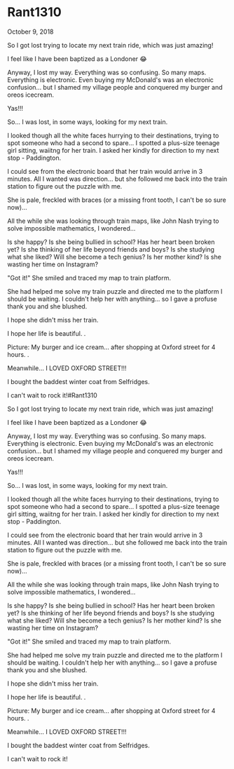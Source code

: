 # Rant1310



October 9,  2018

So I got lost trying to locate my next train ride, which was just amazing!

I feel like I have been baptized as a Londoner 😂

Anyway, I lost my way. Everything was so confusing. So many maps. Everything is electronic. Even buying my McDonald's was an electronic confusion... but I shamed my village people and conquered my burger and oreos icecream.

Yas!!!

So... I was lost, in some ways, looking for my next train.

I looked though all the white faces hurrying to their destinations, trying to spot someone who had a second to spare... I spotted a plus-size teenage girl sitting, waiitng for her train.
I asked her kindly for direction to my next stop - Paddington.

I could see from the electronic board that her train would arrive in 3 minutes. All I wanted was direction... but she followed me back into the train station to figure out the puzzle with me.

She is pale, freckled with braces (or a missing front tooth, I can't be so sure now)...

All the while she was looking through train maps, like John Nash trying to solve impossible mathematics, I wondered...

Is she happy? Is she being bullied in school? Has her heart been broken yet? Is she thinking of her life beyond friends and boys? Is she studying what she liked? Will she become a tech genius? Is her mother kind? Is she wasting her time on Instagram?

"Got it!" She smiled and traced my map to train platform.

She had helped me solve my train puzzle and directed me to the platform I should be waiting.
I couldn't help her with anything... so I gave a profuse thank you and she blushed.

I hope she didn't miss her train.

I hope her life is beautiful.
.

Picture: My burger and ice cream... after shopping at Oxford street for 4 hours.
.

Meanwhile... I LOVED OXFORD STREET!!! 

I bought the baddest winter coat from Selfridges.

I can't wait to rock it!#Rant1310

So I got lost trying to locate my next train ride, which was just amazing!

I feel like I have been baptized as a Londoner 😂

Anyway, I lost my way. Everything was so confusing. So many maps. Everything is electronic. Even buying my McDonald's was an electronic confusion... but I shamed my village people and conquered my burger and oreos icecream.

Yas!!!

So... I was lost, in some ways, looking for my next train.

I looked though all the white faces hurrying to their destinations, trying to spot someone who had a second to spare... I spotted a plus-size teenage girl sitting, waiitng for her train.
I asked her kindly for direction to my next stop - Paddington.

I could see from the electronic board that her train would arrive in 3 minutes. All I wanted was direction... but she followed me back into the train station to figure out the puzzle with me.

She is pale, freckled with braces (or a missing front tooth, I can't be so sure now)...

All the while she was looking through train maps, like John Nash trying to solve impossible mathematics, I wondered...

Is she happy? Is she being bullied in school? Has her heart been broken yet? Is she thinking of her life beyond friends and boys? Is she studying what she liked? Will she become a tech genius? Is her mother kind? Is she wasting her time on Instagram?

"Got it!" She smiled and traced my map to train platform.

She had helped me solve my train puzzle and directed me to the platform I should be waiting.
I couldn't help her with anything... so I gave a profuse thank you and she blushed.

I hope she didn't miss her train.

I hope her life is beautiful.
.

Picture: My burger and ice cream... after shopping at Oxford street for 4 hours.
.

Meanwhile... I LOVED OXFORD STREET!!! 

I bought the baddest winter coat from Selfridges.

I can't wait to rock it!